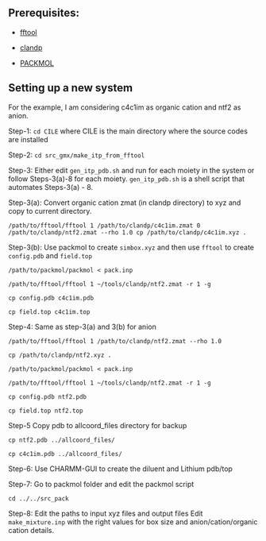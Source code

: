## Prerequisites: 
- [fftool](https://github.com/paduagroup/fftool/tree/master)

- [clandp](https://github.com/paduagroup/clandp/tree/master) 

- [PACKMOL](https://github.com/m3g/packmol)

## Setting up a new system

For the example, I am considering c4c1im as organic cation and ntf2 as anion.

Step-1: `cd CILE`
where CILE is the main directory where the source codes are installed

Step-2: `cd src_gmx/make_itp_from_fftool`

Step-3: Either edit `gen_itp_pdb.sh` and run for each moiety in the system or follow Steps-3(a)-8 for each moiety.
`gen_itp_pdb.sh` is a shell script that automates Steps-3(a) - 8.

Step-3(a): Convert organic cation zmat (in clandp directory) to xyz and copy to current directory.

`/path/to/fftool/fftool 1 /path/to/clandp/c4c1im.zmat 0 /path/to/clandp/ntf2.zmat --rho 1.0
cp /path/to/clandp/c4c1im.xyz .`

Step-3(b): Use packmol to create `simbox.xyz` and then use `fftool` to create `config.pdb` and `field.top`
```
/path/to/packmol/packmol < pack.inp

/path/to/fftool/fftool 1 ~/tools/clandp/ntf2.zmat -r 1 -g

cp config.pdb c4c1im.pdb

cp field.top c4c1im.top
```

Step-4: Same as step-3(a) and 3(b) for anion
```
/path/to/fftool/fftool 1 /path/to/clandp/ntf2.zmat --rho 1.0

cp /path/to/clandp/ntf2.xyz .

/path/to/packmol/packmol < pack.inp

/path/to/fftool/fftool 1 ~/tools/clandp/ntf2.zmat -r 1 -g

cp config.pdb ntf2.pdb

cp field.top ntf2.top
```

Step-5 Copy pdb to allcoord_files directory for backup
```
cp ntf2.pdb ../allcoord_files/

cp c4c1im.pdb ../allcoord_files/
```

Step-6: Use CHARMM-GUI to create the diluent and Lithium pdb/top
 
Step-7: Go to packmol folder and edit the packmol script

`cd ../../src_pack`

Step-8: Edit the paths to input xyz files and output files
Edit `make_mixture.inp` with the right values for box size and anion/cation/organic cation details. 
